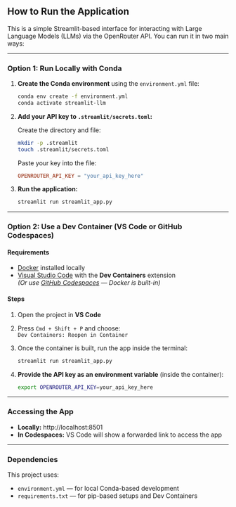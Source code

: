 ## How to Run the Application

This is a simple Streamlit-based interface for interacting with Large Language Models (LLMs) via the OpenRouter API. You can run it in two main ways:

---

### Option 1: Run Locally with Conda

1. **Create the Conda environment** using the `environment.yml` file:

   ```bash
   conda env create -f environment.yml
   conda activate streamlit-llm
   ```

2. **Add your API key to `.streamlit/secrets.toml`:**

   Create the directory and file:

   ```bash
   mkdir -p .streamlit
   touch .streamlit/secrets.toml
   ```

   Paste your key into the file:

   ```toml
   OPENROUTER_API_KEY = "your_api_key_here"
   ```

3. **Run the application:**

   ```bash
   streamlit run streamlit_app.py
   ```

---

### Option 2: Use a Dev Container (VS Code or GitHub Codespaces)

#### Requirements

- [Docker](https://www.docker.com/) installed locally  
- [Visual Studio Code](https://code.visualstudio.com/) with the **Dev Containers** extension  
  *(Or use [GitHub Codespaces](https://github.com/features/codespaces) — Docker is built-in)*

#### Steps

1. Open the project in **VS Code**

2. Press `Cmd + Shift + P` and choose:  
   `Dev Containers: Reopen in Container`

3. Once the container is built, run the app inside the terminal:

   ```bash
   streamlit run streamlit_app.py
   ```

4. **Provide the API key as an environment variable** (inside the container):

   ```bash
   export OPENROUTER_API_KEY=your_api_key_here
   ```

---

### Accessing the App

- **Locally:** http://localhost:8501
- **In Codespaces:** VS Code will show a forwarded link to access the app

---

### Dependencies

This project uses:
- `environment.yml` — for local Conda-based development
- `requirements.txt` — for pip-based setups and Dev Containers



